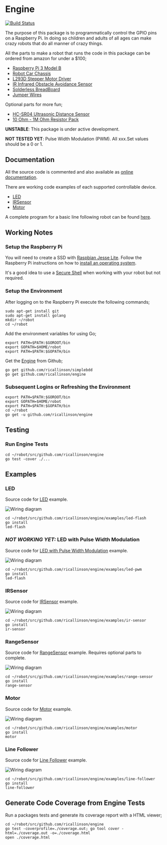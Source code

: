 # Engine

[![Build Status](https://travis-ci.org/ricallinson/engine.svg?branch=master)](https://travis-ci.org/ricallinson/engine)

The purpose of this package is to programmatically control the GPIO pins on a Raspberry Pi. In doing so children and adults of all ages can make crazy robots that do all manner of crazy things.

All the parts to make a robot that runs the code in this package can be ordered from amazon for under a $100;

* [Raspberry Pi 3 Model B](https://www.amazon.com/gp/product/B01EW3QU22/ref=oh_aui_detailpage_o02_s00?ie=UTF8&psc=1)
* [Robot Car Chassis](https://www.amazon.com/gp/product/B01LXY7CM3/ref=oh_aui_detailpage_o04_s00?ie=UTF8&psc=1)
* [L293D Stepper Motor Driver](https://www.amazon.com/gp/product/B00ODQM8KC/ref=oh_aui_detailpage_o03_s00?ie=UTF8&psc=1)
* [IR Infrared Obstacle Avoidance Sensor](https://www.amazon.com/gp/product/B01I57HIJ0/ref=oh_aui_detailpage_o04_s00?ie=UTF8&psc=1)
* [Solderless BreadBoard](https://www.amazon.com/gp/product/B01258UZMC/ref=oh_aui_detailpage_o01_s00?ie=UTF8&psc=1)
* [Jumper Wires](https://www.amazon.com/gp/product/B01EV70C78/ref=oh_aui_detailpage_o01_s00?ie=UTF8&psc=1)

Optional parts for more fun;

* [HC-SR04 Ultrasonic Distance Sensor](https://www.amazon.com/Elegoo-HC-SR04-Ultrasonic-Distance-MEGA2560/dp/B01COSN7O6/ref=sr_1_5?ie=UTF8&qid=1490247271&sr=8-5&keywords=hc-sr04)
* [10 Ohm - 1M Ohm Resistor Pack](https://www.amazon.com/E-Projects-EPC-103-Value-Resistor-Kit/dp/B00E9YQQSS/ref=sr_1_3?ie=UTF8&qid=1490247363&sr=8-3&keywords=resistor)

__UNSTABLE__: This package is under active development.

__NOT TESTED YET__: Pulse Width Modulation (PWM). All xxx.Set values should be a 0 or 1.

## Documentation

All the source code is commented and also available as [online documentation](https://godoc.org/github.com/ricallinson/engine).

There are working code examples of each supported controllable device.

* [LED](#led)
* [IRSensor](#irsensor)
* [Motor](#motor)

A complete program for a basic line following robot can be found [here](#line-follower).

## Working Notes

### Setup the Raspberry Pi

You will need to create a SSD with [Raspbian Jesse Lite](https://www.raspberrypi.org/downloads/raspbian/). Follow the Raspberry Pi instructions on how to [install an operating system](https://www.raspberrypi.org/documentation/installation/installing-images/README.md).

It's a good idea to use a [Secure Shell](https://www.raspberrypi.org/documentation/remote-access/ssh/) when working with your robot but not required.

### Setup the Environment

After logging on to the Raspberry Pi execute the following commands;

	sudo apt-get install git
	sudo apt-get install golang
	mkdir ~/robot
	cd ~/robot

Add the environment variables for using Go;
	
	export PATH=$PATH:$GOROOT/bin
	export GOPATH=$HOME/robot
	export PATH=$PATH:$GOPATH/bin

Get the [Engine](https://github.com/ricallinson/engine) from Github;

	go get github.com/ricallinson/simplebdd
	go get github.com/ricallinson/engine

### Subsequent Logins or Refreshing the Environment

	export PATH=$PATH:$GOROOT/bin
	export GOPATH=$HOME/robot
	export PATH=$PATH:$GOPATH/bin
	cd ~/robot
	go get -u github.com/ricallinson/engine

## Testing

### Run Engine Tests

	cd ~/robot/src/github.com/ricallinson/engine
	go test -cover ./...

## Examples

### LED

Source code for [LED](https://github.com/ricallinson/engine/blob/master/examples/led-flash/main.go) example.

![Wiring diagram](https://raw.githubusercontent.com/ricallinson/engine/master/examples/led-flash/led-flash_bb.png)

	cd ~/robot/src/github.com/ricallinson/engine/examples/led-flash
	go install
	led-flash

### _NOT WORKING YET:_ LED with Pulse Width Modulation

Source code for [LED with Pulse Width Modulation](https://github.com/ricallinson/engine/blob/master/examples/led-pwm/main.go) example.

![Wiring diagram](https://raw.githubusercontent.com/ricallinson/engine/master/examples/led-flash/led-flash_bb.png)

	cd ~/robot/src/github.com/ricallinson/engine/examples/led-pwm
	go install
	led-flash

### IRSensor

Source code for [IRSensor](https://github.com/ricallinson/engine/blob/master/examples/ir-sensor/main.go) example.

![Wiring diagram](https://raw.githubusercontent.com/ricallinson/engine/master/examples/ir-sensor/ir-sensor_bb.png)

	cd ~/robot/src/github.com/ricallinson/engine/examples/ir-sensor
	go install
	ir-sensor

### RangeSensor

Source code for [RangeSensor](https://github.com/ricallinson/engine/blob/master/examples/range-sensor/main.go) example. Requires optional parts to complete.

![Wiring diagram](https://raw.githubusercontent.com/ricallinson/engine/master/examples/range-sensor/range-sensor_bb.png)

	cd ~/robot/src/github.com/ricallinson/engine/examples/range-sensor
	go install
	range-sensor

### Motor

Source code for [Motor](https://github.com/ricallinson/engine/blob/master/examples/motor/main.go) example.

![Wiring diagram](https://raw.githubusercontent.com/ricallinson/engine/master/examples/motor/motor_bb.png)

	cd ~/robot/src/github.com/ricallinson/engine/examples/motor
	go install
	motor

### Line Follower

Source code for [Line Follower](https://github.com/ricallinson/engine/blob/master/examples/line-follower/main.go) example.

![Wiring diagram](https://raw.githubusercontent.com/ricallinson/engine/master/examples/line-follower/line-follower_bb.png)

	cd ~/robot/src/github.com/ricallinson/engine/examples/line-follower
	go install
	line-follower

## Generate Code Coverage from Engine Tests

Run a packages tests and generate its coverage report with a HTML viewer;

	cd ~/robot/src/github.com/ricallinson/engine
	go test -coverprofile=./coverage.out; go tool cover -html=./coverage.out -o=./coverage.html
	open ./coverage.html
